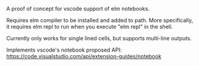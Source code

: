 A proof of concept for vscode support of elm notebooks.

Requires elm compiler to be installed and added to path. More specifically, it requires elm repl to run when you execute "elm repl" in the shell.

Currently only works for single lined cells, but supports multi-line outputs.

Implements vscode's notebook proposed API: https://code.visualstudio.com/api/extension-guides/notebook
